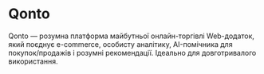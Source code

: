 # Qonto
Qonto — розумна платформа майбутньої онлайн-торгівлі Web-додаток, який поєднує e-commerce, особисту аналітику, AI-помічника для покупок/продажів і розумні рекомендації. Ідеально для довготривалого використання.
